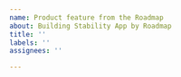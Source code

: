```yaml
---
name: Product feature from the Roadmap
about: Building Stability App by Roadmap
title: ''
labels: ''
assignees: ''

---
```




